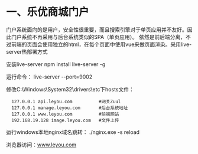 # 一、乐优商城门户

门户系统面向的是用户，安全性很重要，而且搜索引擎对于单页应用并不友好。因此门户系统不再采用与后台系统类似的SPA（单页应用）。
依然是前后端分离，不过前端的页面会使用独立的html，在每个页面中使用vue来做页面渲染。采用live-server热部署方式

安装live-server
npm install live-server -g 

运行命令：
live-server --port=9002

修改C:\Windows\System32\drivers\etc下hosts文件：
```$xslt
  127.0.0.1 api.leyou.com          #网关Zuul
  127.0.0.1 manage.leyou.com       #后台系统地址
  127.0.0.1 www.leyou.com          #前端网站
  192.168.19.128 image.leyou.com   #文件上传
```

运行windows本地nginx域名跳转：
./nginx.exe -s reload 

浏览器访问：www.leyou.com
